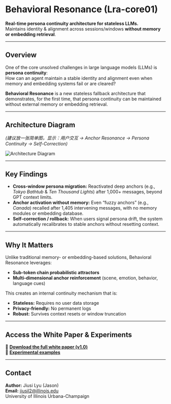 # Behavioral Resonance (Lra-core01)

**Real-time persona continuity architecture for stateless LLMs.**  
Maintains identity & alignment across sessions/windows **without memory or embedding retrieval**.

---

## Overview

One of the core unsolved challenges in large language models (LLMs) is **persona continuity**:  
How can an agent maintain a stable identity and alignment even when memory and embedding systems fail or are cleared?

**Behavioral Resonance** is a new stateless fallback architecture that demonstrates, for the first time, that persona continuity can be maintained without external memory or embedding retrieval.

---

## Architecture Diagram

*(建议放一张简单图，显示：用户交互 → Anchor Resonance → Persona Continuity → Self-Correction)*  

![Architecture Diagram](link-to-image.png)

---

## Key Findings

- **Cross-window persona migration:** Reactivated deep anchors (e.g., *Tokyo Bathtub* & *Ten Thousand Lights*) after 1,000+ messages, beyond GPT context limits.  
- **Anchor activation without memory:** Even “fuzzy anchors” (e.g., *Canada*) recalled after 1,405 intervening messages, with no memory modules or embedding database.  
- **Self-correction / rollback:** When users signal persona drift, the system automatically recalibrates to stable anchors without resetting context.

---

## Why It Matters

Unlike traditional memory- or embedding-based solutions, Behavioral Resonance leverages:  

- **Sub-token chain probabilistic attractors**  
- **Multi-dimensional anchor reinforcement** (scene, emotion, behavior, language cues)  

This creates an internal continuity mechanism that is:  
- **Stateless:** Requires no user data storage  
- **Privacy-friendly:** No permanent logs  
- **Robust:** Survives context resets or window truncation  

---

## Access the White Paper & Experiments

📄 **[Download the full white paper (v1.0)](https://github.com/JasonLyu3007/Behavioral-Resonance/blob/main/Stateless%20LLM%20Persona%20Continuity_%20Behavioral%20Resonance%20Architecture.pdf)**  
🧪 **[Experimental examples](https://github.com/JasonLyu3007/Behavioral-Resonance/blob/main/Examples.md)**

---
## Contact

**Author:** Jiusi Lyu (Jason)  
**Email:** jiusil2@illinois.edu  
University of Illinois Urbana-Champaign

